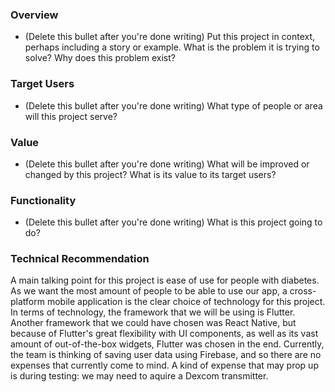 ### Overview
* (Delete this bullet after you're done writing) Put this project in context, perhaps including a story or example. What is the problem it is trying to solve? Why does this problem exist?
### Target Users
* (Delete this bullet after you're done writing) What type of people or area will this project serve?

### Value
* (Delete this bullet after you're done writing) What will be improved or changed by this project? What is its value to its target users?

### Functionality
* (Delete this bullet after you're done writing) What is this project going to do?

### Technical Recommendation
A main talking point for this project is ease of use for people with diabetes. As we want the most amount of people to be able to use our app, a cross-platform mobile application is the clear choice of technology for this project. In terms of technology, the framework that we will be using is Flutter. Another framework that we could have chosen was React Native, but because of Flutter's great flexibility with UI components, as well as its vast amount of out-of-the-box widgets, Flutter was chosen in the end. Currently, the team is thinking of saving user data using Firebase, and so there are no expenses that currently come to mind. A kind of expense that may prop up is during testing: we may need to aquire a Dexcom transmitter.

